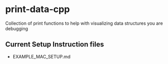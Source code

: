 # print-data-cpp
Collection of print functions to help with visualizing data structures you are debugging

## Current Setup Instruction files
- EXAMPLE_MAC_SETUP.md
